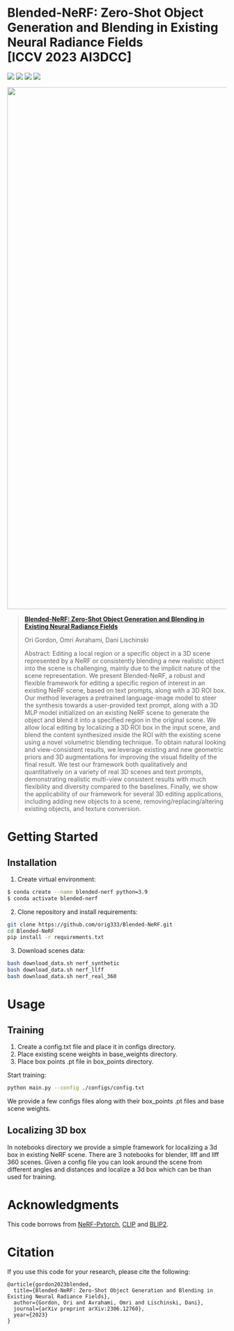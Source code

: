 # Blended-NeRF: Zero-Shot Object Generation and Blending in Existing Neural Radiance Fields <br /> [ICCV 2023 AI3DCC]

<a href="https://www.vision.huji.ac.il/blended-nerf/"><img src="https://img.shields.io/static/v1?label=Project&message=Website&color=blue"></a>
<a href="https://arxiv.org/abs/2306.12760"><img src="https://img.shields.io/badge/arXiv-2111.14818-b31b1b.svg"></a>
<a href="https://opensource.org/licenses/MIT"><img src="https://img.shields.io/badge/License-MIT-yellow.svg"></a>
<a href="https://pytorch.org/"><img src="https://img.shields.io/badge/PyTorch->=1.13.1-Red?logo=pytorch"></a>

<img src="docs/full_flow.png" width="1200px">

> <a href="https://www.vision.huji.ac.il/blended-nerf/">**Blended-NeRF: Zero-Shot Object Generation and Blending in Existing Neural Radiance Fields**</a>
> 
>  Ori Gordon, Omri Avrahami, Dani Lischinski
> 
> Abstract: Editing a local region or a specific object in a 3D scene
represented by a NeRF or consistently blending a new realistic object into the scene is challenging, mainly due to
the implicit nature of the scene representation. We present
Blended-NeRF, a robust and flexible framework for editing a
specific region of interest in an existing NeRF scene, based
on text prompts, along with a 3D ROI box. Our method
leverages a pretrained language-image model to steer the
synthesis towards a user-provided text prompt, along with
a 3D MLP model initialized on an existing NeRF scene
to generate the object and blend it into a specified region
in the original scene. We allow local editing by localizing a 3D ROI box in the input scene, and blend the content synthesized inside the ROI with the existing scene using
a novel volumetric blending technique. To obtain natural
looking and view-consistent results, we leverage existing
and new geometric priors and 3D augmentations for improving the visual fidelity of the final result. We test our
framework both qualitatively and quantitatively on a variety of real 3D scenes and text prompts, demonstrating realistic multi-view consistent results with much flexibility and
diversity compared to the baselines. Finally, we show the
applicability of our framework for several 3D editing applications, including adding new objects to a scene, removing/replacing/altering existing objects, and texture conversion.

# Getting Started
## Installation
1. Create virtual environment:
```bash
$ conda create --name blended-nerf python=3.9
$ conda activate blended-nerf
```
2. Clone repository and install requirements:
```bash
git clone https://github.com/orig333/Blended-NeRF.git
cd Blended-NeRF
pip install -r requirements.txt
```
3. Download scenes data:
```bash
bash download_data.sh nerf_synthetic
bash download_data.sh nerf_llff
bash download_data.sh nerf_real_360
```
# Usage
## Training
1. Create a config.txt file and place it in configs directory.
2. Place existing scene weights in base_weights directory.
3. Place box points .pt file in box_points directory.

Start training:
```bash
python main.py --config ./configs/config.txt
```
We provide a few configs files along with their box_points .pt files and base scene weights.

## Localizing 3D box
In notebooks directory we provide a simple framework for localizing a 3d box in existing NeRF scene.
There are 3 notebooks for blender, llff and llff 360 scenes.
Given a config file you can look around the scene from different angles and distances
and localize a 3d box which can be than used for training.

# Acknowledgments
This code borrows from [NeRF-Pytorch](https://github.com/yenchenlin/nerf-pytorch), [CLIP](https://github.com/openai/CLIP) and
[BLIP2](https://github.com/salesforce/LAVIS/tree/main/projects/blip2).

# Citation
If you use this code for your research, please cite the following:
```
@article{gordon2023blended,
  title={Blended-NeRF: Zero-Shot Object Generation and Blending in Existing Neural Radiance Fields},
  author={Gordon, Ori and Avrahami, Omri and Lischinski, Dani},
  journal={arXiv preprint arXiv:2306.12760},
  year={2023}
}
```

